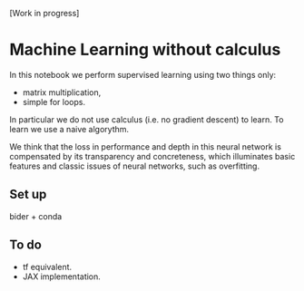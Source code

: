 [Work in progress]

# Machine Learning without calculus

In this notebook we perform supervised learning using two things only:

- matrix multiplication,
- simple for loops.

In particular we do not use calculus (i.e. no gradient descent) to learn. To learn we use a naive algorythm. 

We think that the loss in performance and depth in this neural network is compensated by its transparency and concreteness, which illuminates basic features and classic issues of neural networks, such as overfitting.



## Set up

bider + conda




## To do 

- tf equivalent.
- JAX implementation.
